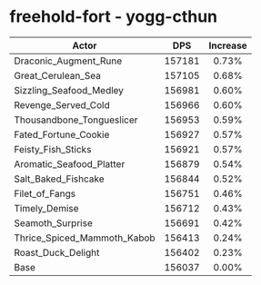 # freehold-fort - yogg-cthun
| Actor | DPS | Increase |
|---|:---:|:---:|
|Draconic_Augment_Rune|157181|0.73%|
|Great_Cerulean_Sea|157105|0.68%|
|Sizzling_Seafood_Medley|156981|0.60%|
|Revenge_Served_Cold|156966|0.60%|
|Thousandbone_Tongueslicer|156953|0.59%|
|Fated_Fortune_Cookie|156927|0.57%|
|Feisty_Fish_Sticks|156921|0.57%|
|Aromatic_Seafood_Platter|156879|0.54%|
|Salt_Baked_Fishcake|156844|0.52%|
|Filet_of_Fangs|156751|0.46%|
|Timely_Demise|156712|0.43%|
|Seamoth_Surprise|156691|0.42%|
|Thrice_Spiced_Mammoth_Kabob|156413|0.24%|
|Roast_Duck_Delight|156402|0.23%|
|Base|156037|0.00%|
